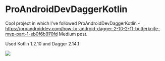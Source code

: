 # ProAndroidDevDaggerKotlin


Cool project in which I've followed ProAndroidDevDaggerKotlin - https://proandroiddev.com/how-to-android-dagger-2-10-2-11-butterknife-mvp-part-1-eb0f6b970fd Medium post.

Used Kotlin 1.2.10 and Dagger 2.14.1

![](https://im2.ezgif.com/tmp/ezgif-2-58fa0fe51c.gif)
